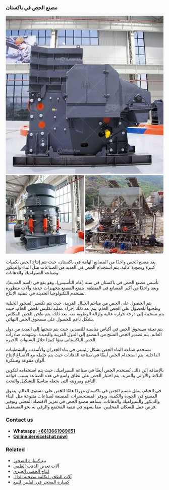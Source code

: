 <h3>مصنع الجص في باكستان</h3><img src='1701853514.jpg' alt=''><p>يعد مصنع الجص واحدًا من المصانع الهامة في باكستان، حيث يتم إنتاج الجص بكميات كبيرة وبجودة عالية. يتم استخدام الجص في العديد من الصناعات مثل البناء والديكور وصناعة السيراميك والدهانات.</p><p>تأسس مصنع الجص في باكستان في سنة (عام التأسيس)، وهو يقع في (اسم المدينة)، ويعد واحدًا من أكبر المصانع في المنطقة. يتمتع المصنع بتجهيزات حديثة وآلات متطورة تستخدم التكنولوجيا الحديثة في عملية الإنتاج.</p><p>يتم الحصول على الجص من مناجم الجبال القريبة، حيث يتم تكسير الصخور الجبلية وطحنها للحصول على الجص الخام. يتم بعد ذلك إجراء عملية تكليس للجص الخام، حيث يتم تسخينه إلى درجة حرارة عالية وإزالة الرطوبة منه. بعد ذلك، يتم طحن الجص المكلس بشكل ناعم للحصول على مسحوق الجص النهائي.</p><p>يتم تعبئة مسحوق الجص في أكياس مناسبة للتصدير، حيث يتم شحنها إلى العديد من دول العالم. يتم تصدير الجص المنتج من المصنع إلى الدول القريبة والبعيدة، وشهدت صادرات الجص الباكستاني نموًا كبيرًا خلال السنوات الأخيرة.</p><p>تستخدم صناعة البناء الجص بشكل رئيسي في بناء الجدران والأسقف والتشطيبات الداخلية. يتم استخدام الجص أيضًا في صناعة الدهانات حيث يتم خلطه مع الأصباغ لإنتاج ألوان متنوعة ومبتكرة.</p><p>بالإضافة إلى ذلك، يُستخدم الجص أيضًا في صناعة السيراميك، حيث يتم استخدامه لتكوين البلاط والأواني والمزيد. يتم اختيار الجص على نطاق واسع في هذه الصناعة بسبب قوامه الناعم ومرونته التي يجعله مناسبًا للتشكيل والنحت.</p><p>في الختام، يمثل مصنع الجص في باكستان موردًا هامًا للجص على مستوى العالم. يتفوق المصنع في الجودة والكمية، ويوفر المستحضرات المصنعة لصناعات متنوعة مثل البناء والديكور والسيراميك والدهانات. يساهم مصنع الجص في تعزيز الاقتصاد المحلي وتوفير فرص عمل للسكان المحليين، مما يسهم في تنمية المجتمع والرقي به نحو المستقبل.</p><h3>Contact us</h3><ul><li><strong>Whatsapp:&nbsp;<a href="https://wa.me/8613661969651">+8613661969651</a></strong></li><li><a href="https://swt.shibang-china.com/?git&amp;zhl&amp;مصنع الجص في باكستان"><strong>Online Service(chat now)</strong></a></li></ul><h3>Related</h3><ul><li><a href='بيع كسارة الصخور.md'>بيع كسارة الصخور</a></li><li><a href='آلات تعدين الذهب الطمي.md'>آلات تعدين الذهب الطمي</a></li><li><a href='إنتاج الحصى الجيري.md'>إنتاج الحصى الجيري</a></li><li><a href='آلات الطحن لتكلفة مطحنة الدال.md'>آلات الطحن لتكلفة مطحنة الدال</a></li><li><a href='كسارة المحجر في الفلبين للبيع.md'>كسارة المحجر في الفلبين للبيع</a></li></ul>